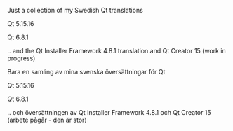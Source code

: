 Just a collection of my Swedish Qt translations


Qt 5.15.16

Qt 6.8.1


.. and the Qt Installer Framework 4.8.1 translation and Qt Creator 15 (work in progress)



Bara en samling av mina svenska översättningar för Qt

Qt 5.15.16

Qt 6.8.1


.. och översättningen av Qt Installer Framework 4.8.1 och Qt Creator 15 (arbete pågår - den är stor)
